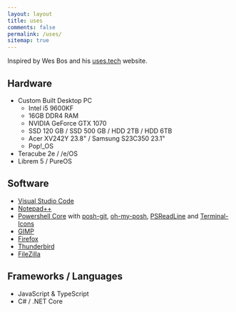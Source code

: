 ```yaml
---
layout: layout
title: uses
comments: false
permalink: /uses/
sitemap: true
---
```


Inspired by Wes Bos and his [uses.tech](https://uses.tech/) website.

## Hardware

* Custom Built Desktop PC
    - Intel i5 9600KF
    - 16GB DDR4 RAM
    - NVIDIA GeForce GTX 1070
    - SSD 120 GB / SSD 500 GB / HDD 2TB / HDD 6TB
    - Acer XV242Y 23.8" / Samsung S23C350 23.1"
    - Pop!_OS
* Teracube 2e / /e/OS
* Librem 5 / PureOS

## Software

* [Visual Studio Code](https://code.visualstudio.com/)
* [Notepad++](https://notepad-plus-plus.org/)
* [Powershell Core](https://github.com/powershell/powershell) with [posh-git](https://github.com/dahlbyk/posh-git), [oh-my-posh](https://ohmyposh.dev/), [PSReadLine](https://github.com/PowerShell/PSReadLine) and [Terminal-Icons](https://github.com/devblackops/Terminal-Icons)
* [GIMP](https://www.gimp.org/)
* [Firefox](https://www.mozilla.org/fr/firefox/)
* [Thunderbird](https://www.thunderbird.net/)
* [FileZilla](https://filezilla-project.org/)

## Frameworks / Languages

- JavaScript & TypeScript
- C# / .NET Core
